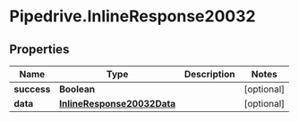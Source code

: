 # Pipedrive.InlineResponse20032

## Properties

Name | Type | Description | Notes
------------ | ------------- | ------------- | -------------
**success** | **Boolean** |  | [optional] 
**data** | [**InlineResponse20032Data**](InlineResponse20032Data.md) |  | [optional] 


